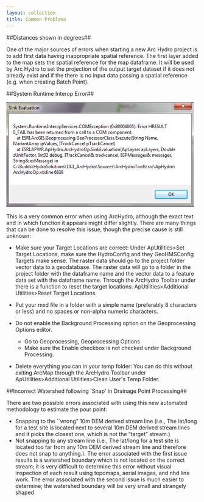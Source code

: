 ```yaml
---
layout: collection
title: Common Problems
---
```


##Distances shown in degrees##

One of the major sources of errors when starting a new Arc Hydro project is to add first data having 
inappropriate spatial reference. The first layer added to the map sets the spatial reference for the map 
dataframe. It will be used by Arc Hydro to set the projection of the output target dataset if it does not 
already exist and if the there is no input data passing a spatial reference (e.g. when creating Batch 
Point). 

##System Runtime Interop Error##

<a href="/pictures/Error1.png"><img src="/pictures/Error1.png"></a>

This is a very common error when using ArcHydro, although the exact text and in which function it appears might differ slightly. There are many things that can be done to resolve this issue, though the precise cause is still unknown:

- Make sure your Target Locations are correct: Under ApUtilities$>$Set Target Locations, make sure the HydroConfig and they GeoHMSConfig Targets make sense. The raster data should go to the project folder vector data to a geodatabase. The raster data will go to a folder in the project folder with the dataframe name and the vector data to a feature data set with the dataframe name. Through the ArcHydro Toolbar under there is a function to reset the target locations: ApUtilities$>$Additional Utilities$>$Reset Target Locations.
- Put your mxd file in a folder with a simple name (preferably 8 characters or less) and no spaces or non-alpha numeric characters.
- Do not enable the Background Processing option on the Geoprocessing Options editor. 
     - Go to Geoprocessing, Geoprocessing Options
     - Make sure the Enable checkbox is not checked under Background Processing.

- Delete everything you can in your temp folder: You can do this without exiting ArcMap through the ArcHydro Toolbar under ApUtilities>Additional Utilities>Clean User's Temp Folder.



##Incorrect Watershed following `Snap' in Drainage Point Processing##

There are two possible errors associated with using this new automated methodology to estimate the pour point: 

- Snapping to the ``wrong” 10m DEM derived stream line (i.e., The lat/long for a test site is located next to several 10m DEM derived stream lines and it picks the closest one, which is not the “target” stream.)
- Not snapping to any stream line (i.e., The lat/long for a test site is located too far from any 10m DEM
derived stream line and therefore does not snap to anything.).  The error associated with the first issue
results is a watershed boundary which is not located on the correct stream; it is very difficult to determine
this error without visual inspection of each result using topomaps, aerial images, and nhd line work.  The
error associated with the second issue is much easier to determine; the watershed boundary will be very
small and strangely shaped


